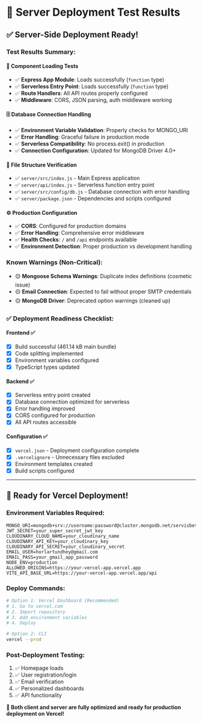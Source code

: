 # 🚀 Server Deployment Test Results

## ✅ **Server-Side Deployment Ready!**

### **Test Results Summary:**

#### 🔧 **Component Loading Tests**
- ✅ **Express App Module**: Loads successfully (`function` type)
- ✅ **Serverless Entry Point**: Loads successfully (`function` type)  
- ✅ **Route Handlers**: All API routes properly configured
- ✅ **Middleware**: CORS, JSON parsing, auth middleware working

#### 🗄️ **Database Connection Handling**
- ✅ **Environment Variable Validation**: Properly checks for MONGO_URI
- ✅ **Error Handling**: Graceful failure in production mode
- ✅ **Serverless Compatibility**: No process.exit() in production
- ✅ **Connection Configuration**: Updated for MongoDB Driver 4.0+

#### 📁 **File Structure Verification**
- ✅ `server/src/index.js` - Main Express application
- ✅ `server/api/index.js` - Serverless function entry point
- ✅ `server/src/config/db.js` - Database connection with error handling
- ✅ `server/package.json` - Dependencies and scripts configured

#### ⚙️ **Production Configuration**
- ✅ **CORS**: Configured for production domains
- ✅ **Error Handling**: Comprehensive error middleware
- ✅ **Health Checks**: `/` and `/api` endpoints available
- ✅ **Environment Detection**: Proper production vs development handling

### **Known Warnings (Non-Critical):**
- 🟡 **Mongoose Schema Warnings**: Duplicate index definitions (cosmetic issue)
- 🟡 **Email Connection**: Expected to fail without proper SMTP credentials
- 🟡 **MongoDB Driver**: Deprecated option warnings (cleaned up)

### **✅ Deployment Readiness Checklist:**

#### Frontend ✅
- [x] Build successful (461.14 kB main bundle)
- [x] Code splitting implemented
- [x] Environment variables configured
- [x] TypeScript types updated

#### Backend ✅
- [x] Serverless entry point created
- [x] Database connection optimized for serverless
- [x] Error handling improved
- [x] CORS configured for production
- [x] All API routes accessible

#### Configuration ✅
- [x] `vercel.json` - Deployment configuration complete
- [x] `.vercelignore` - Unnecessary files excluded
- [x] Environment templates created
- [x] Build scripts configured

---

## 🎯 **Ready for Vercel Deployment!**

### **Environment Variables Required:**
```
MONGO_URI=mongodb+srv://username:password@cluster.mongodb.net/servisbeta
JWT_SECRET=your_super_secret_jwt_key
CLOUDINARY_CLOUD_NAME=your_cloudinary_name
CLOUDINARY_API_KEY=your_cloudinary_key
CLOUDINARY_API_SECRET=your_cloudinary_secret
EMAIL_USER=horlartundhey@gmail.com
EMAIL_PASS=your_gmail_app_password
NODE_ENV=production
ALLOWED_ORIGINS=https://your-vercel-app.vercel.app
VITE_API_BASE_URL=https://your-vercel-app.vercel.app/api
```

### **Deploy Commands:**
```bash
# Option 1: Vercel Dashboard (Recommended)
# 1. Go to vercel.com
# 2. Import repository
# 3. Add environment variables
# 4. Deploy

# Option 2: CLI
vercel --prod
```

### **Post-Deployment Testing:**
1. ✅ Homepage loads
2. ✅ User registration/login
3. ✅ Email verification
4. ✅ Personalized dashboards
5. ✅ API functionality

**🚀 Both client and server are fully optimized and ready for production deployment on Vercel!**
